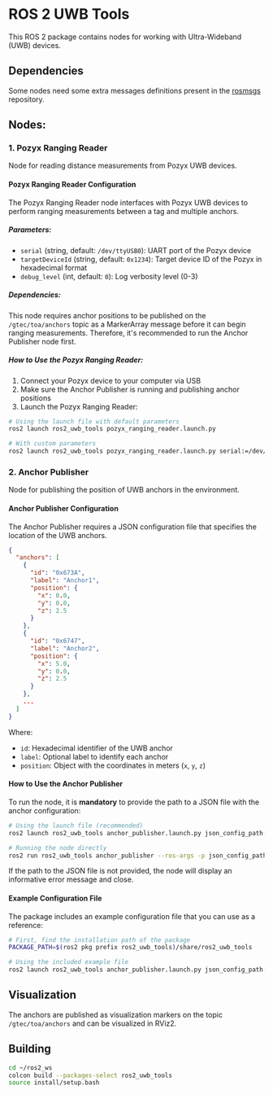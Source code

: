 # ROS 2 UWB Tools

This ROS 2 package contains nodes for working with Ultra-Wideband (UWB) devices.

## Dependencies

Some nodes need some extra messages definitions present in the [rosmsgs](https://github.com/GTEC-UDC/rosmsgs) repository.

## Nodes:

### 1. Pozyx Ranging Reader
Node for reading distance measurements from Pozyx UWB devices.

#### Pozyx Ranging Reader Configuration

The Pozyx Ranging Reader node interfaces with Pozyx UWB devices to perform ranging measurements between a tag and multiple anchors.

##### Parameters:

- `serial` (string, default: `/dev/ttyUSB0`): UART port of the Pozyx device
- `targetDeviceId` (string, default: `0x1234`): Target device ID of the Pozyx in hexadecimal format
- `debug_level` (int, default: `0`): Log verbosity level (0-3)

##### Dependencies:

This node requires anchor positions to be published on the `/gtec/toa/anchors` topic as a MarkerArray message before it can begin ranging measurements. Therefore, it's recommended to run the Anchor Publisher node first.

##### How to Use the Pozyx Ranging Reader:

1. Connect your Pozyx device to your computer via USB
2. Make sure the Anchor Publisher is running and publishing anchor positions
3. Launch the Pozyx Ranging Reader: 

```bash
# Using the launch file with default parameters
ros2 launch ros2_uwb_tools pozyx_ranging_reader.launch.py

# With custom parameters
ros2 launch ros2_uwb_tools pozyx_ranging_reader.launch.py serial:=/dev/ttyACM0 targetDeviceId:=0x6A23 debug_level:=1
```

### 2. Anchor Publisher
Node for publishing the position of UWB anchors in the environment.

#### Anchor Publisher Configuration

The Anchor Publisher requires a JSON configuration file that specifies the location of the UWB anchors.

```json
{
  "anchors": [
    {
      "id": "0x673A",
      "label": "Anchor1",
      "position": {
        "x": 0.0,
        "y": 0.0,
        "z": 2.5
      }
    },
    {
      "id": "0x6747",
      "label": "Anchor2",
      "position": {
        "x": 5.0,
        "y": 0.0,
        "z": 2.5
      }
    },
    ...
  ]
}
```

Where:
- `id`: Hexadecimal identifier of the UWB anchor
- `label`: Optional label to identify each anchor
- `position`: Object with the coordinates in meters (`x`, `y`, `z`)

#### How to Use the Anchor Publisher

To run the node, it is **mandatory** to provide the path to a JSON file with the anchor configuration:

```bash
# Using the launch file (recommended)
ros2 launch ros2_uwb_tools anchor_publisher.launch.py json_config_path:=/absolute/path/to/my/configuration.json

# Running the node directly
ros2 run ros2_uwb_tools anchor_publisher --ros-args -p json_config_path:=/absolute/path/to/my/configuration.json
```

If the path to the JSON file is not provided, the node will display an informative error message and close.

#### Example Configuration File

The package includes an example configuration file that you can use as a reference:

```bash
# First, find the installation path of the package
PACKAGE_PATH=$(ros2 pkg prefix ros2_uwb_tools)/share/ros2_uwb_tools

# Using the included example file
ros2 launch ros2_uwb_tools anchor_publisher.launch.py json_config_path:=${PACKAGE_PATH}/config/example_anchors.json
```

## Visualization

The anchors are published as visualization markers on the topic `/gtec/toa/anchors` and can be visualized in RViz2.

## Building

```bash
cd ~/ros2_ws
colcon build --packages-select ros2_uwb_tools
source install/setup.bash
``` 